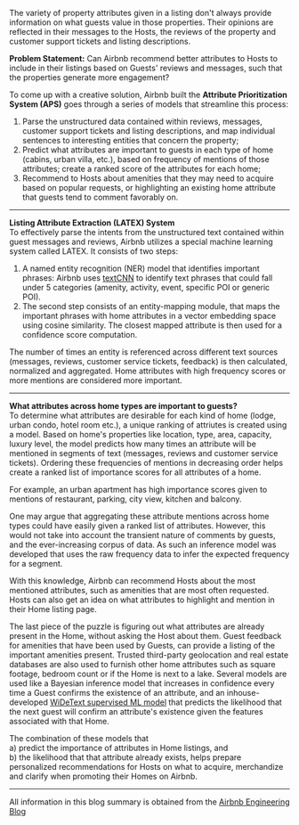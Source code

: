 The variety of property attributes given in a listing don't always provide information on what guests value in those properties. Their opinions are reflected in their messages to the Hosts, the reviews of the property and customer support tickets and listing descriptions. 

**Problem Statement:** Can Airbnb recommend better attributes to Hosts to include in their listings based on Guests' reviews and messages, such that the properties generate more engagement? 

To come up with a creative solution, Airbnb built the **Attribute Prioritization System (APS)** goes through a series of models that streamline this process:

1. Parse the unstructured data contained within reviews, messages, customer support tickets and listing descriptions, and map individual sentences to interesting entities that concern the property;
2. Predict what attributes are important to guests in each type of home (cabins, urban villa, etc.), based on frequency of mentions of those attributes; create a ranked score of the attributes for each home;
3. Recommend to Hosts about amenities that they may need to acquire based on popular requests, or highlighting an existing home attribute that guests tend to comment favorably on.

---
**Listing Attribute Extraction (LATEX) System**
<br>
To effectively parse the intents from the unstructured text contained within guest messages and reviews, Airbnb utilizes a special machine learning system called LATEX.
It consists of two steps: 

1. A named entity recognition (NER) model that identifies important phrases: Airbnb uses [textCNN](chrome-extension://efaidnbmnnnibpcajpcglclefindmkaj/https://arxiv.org/pdf/1408.5882.pdf) to identify text phrases that could fall under 5 categories (amenity, activity, event, specific POI or generic POI). 
2. The second step consists of an entity-mapping module, that maps the important phrases with home attributes in a vector embedding space using cosine similarity. The closest mapped attribute is then used for a confidence score computation. 

The number of times an entity is referenced across different text sources (messages, reviews, customer service tickets, feedback) is then calculated, normalized and aggregated. Home attributes with high frequency scores or more mentions are considered more important. 

---
**What attributes across home types are important to guests?**
<br>
To determine what attributes are desirable for each kind of home (lodge, urban condo, hotel room etc.), a unique ranking of attriutes is created using a model. Based on home's properties like location, type, area, capacity, luxury level, the model predicts how many times an attribute will be mentioned in segments of text (messages, reviews and customer service tickets). Ordering these frequencies of mentions in decreasing order helps create a ranked list of importance scores for all attributes of a home. 

For example, an urban apartment has high importance scores given to mentions of restaurant, parking, city view, kitchen and balcony. 

One may argue that aggregating these attribute mentions across home types could have easily given a ranked list of attributes. However, this would not take into account the transient nature of comments by guests, and the ever-increasing corpus of data. As such an inference model was developed that uses the raw frequency data to infer the expected frequency for a segment. 

With this knowledge, Airbnb can recommend Hosts about the most mentioned attributes, such as amenities that are most often requested. Hosts can also get an idea on what attributes to highlight and mention in their Home listing page.  

The last piece of the puzzle is figuring out what attributes are already present in the Home, without asking the Host about them. Guest feedback for amenities that have been used by Guests, can provide a listing of the important amenities present. Trusted third-party geolocation and real estate databases are also used to furnish other home attributes such as square footage, bedroom count or if the Home is next to a lake. Several models are used like a Bayesian inference model that increases in confidence every time a Guest confirms the existence of an attribute, and an inhouse-developed [WiDeText supervised ML model](https://medium.com/airbnb-engineering/widetext-a-multimodal-deep-learning-framework-31ce2565880c) that predicts the likelihood that the next guest will confirm an attribute's existence given the features associated with that Home. 

The combination of these models that <br>
a) predict the importance of attributes in Home listings, and <br>
b) the likelihood that that attribute already exists,
helps prepare personalized recommendations for Hosts on what to acquire, merchandize and clarify when promoting their Homes on Airbnb. 

---


All information in this blog summary is obtained from the [Airbnb Engineering Blog](https://medium.com/airbnb-engineering/prioritizing-home-attributes-based-on-guest-interest-3c49b827e51a)